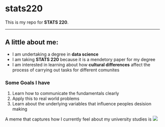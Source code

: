 # stats220

This is my repo for **STATS 220**. 

---

## A little about me:

- I am undertaking a degree in **data science**
- I am taking **STATS 220** because it is a mendetory paper for my degree
- I am interested in learning about how **cultural differences** affect the process of carrying out tasks for different comunites

### Some Goals I have
1. Learn how to communicate the fundamentals clearly
2. Apply this to real world problems
3. Learn about the underlying variables that influence peoples desision making

A meme that captures how I currently feel about my university studies is ![](https://c.tenor.com/8druEACXtX8AAAAd/tenor.gif)
